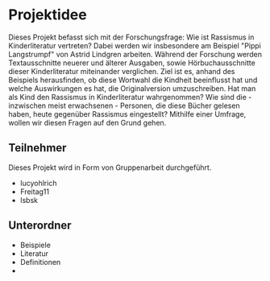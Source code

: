 # Projektidee #
Dieses Projekt befasst sich mit der Forschungsfrage: Wie ist Rassismus in Kinderliteratur vertreten? 
Dabei werden wir insbesondere am Beispiel "Pippi Langstrumpf" von Astrid Lindgren arbeiten. 
Während der Forschung werden Textausschnitte neuerer und älterer Ausgaben, sowie Hörbuchausschnitte dieser Kinderliteratur  miteinander verglichen.
Ziel ist es, anhand des Beispiels herausfinden, ob diese Wortwahl die Kindheit beeinflusst hat und welche Auswirkungen es hat, die Originalversion umzuschreiben. 
Hat man als Kind den Rassismus in Kinderliteratur wahrgenommen?
Wie sind die - inzwischen meist erwachsenen - Personen, die diese Bücher gelesen haben, heute gegenüber Rassismus eingestellt?
Mithilfe einer Umfrage, wollen wir diesen Fragen auf den Grund gehen. 


## Teilnehmer ##
Dieses Projekt wird in Form von Gruppenarbeit durchgeführt.

- lucyohlrich
- Freitag11
- lsbsk

## Unterordner ##
- Beispiele
- Literatur
- Definitionen
- 
